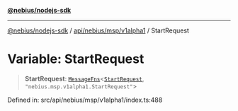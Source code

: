 [**@nebius/nodejs-sdk**](../../../../../README.md)

---

[@nebius/nodejs-sdk](../../../../../README.md) / [api/nebius/msp/v1alpha1](../README.md) / StartRequest

# Variable: StartRequest

> **StartRequest**: [`MessageFns`](../../../../../runtime/protos/core/interfaces/MessageFns.md)\<[`StartRequest`](../interfaces/StartRequest.md), `"nebius.msp.v1alpha1.StartRequest"`\>

Defined in: src/api/nebius/msp/v1alpha1/index.ts:488
